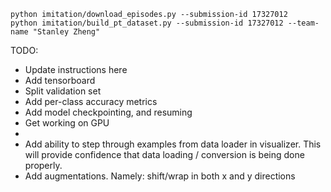 
```
python imitation/download_episodes.py --submission-id 17327012
python imitation/build_pt_dataset.py --submission-id 17327012 --team-name "Stanley Zheng"
```

TODO:
- Update instructions here
- Add tensorboard
- Split validation set
- Add per-class accuracy metrics
- Add model checkpointing, and resuming
- Get working on GPU
- 
- Add ability to step through examples from data loader in visualizer. This will provide confidence that data loading / conversion is being done properly.
- Add augmentations. Namely: shift/wrap in both x and y directions